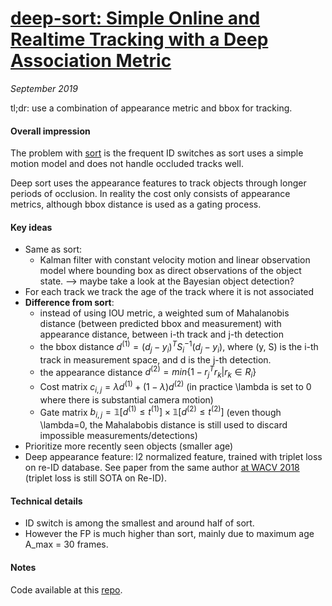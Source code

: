 # [deep-sort: Simple Online and Realtime Tracking with a Deep Association Metric](https://arxiv.org/abs/1703.07402)

_September 2019_

tl;dr: use a combination of appearance metric and bbox for tracking.

#### Overall impression
The problem with [sort](sort.md) is the frequent ID switches as sort uses a simple motion model and does not handle occluded tracks well.

Deep sort uses the appearance features to track objects through longer periods of occlusion. In reality the cost only consists of appearance metrics, although bbox distance is used as a gating process.

#### Key ideas
- Same as sort:
	- Kalman filter with constant velocity motion and linear observation model where bounding box as direct observations of the object state. --> maybe take a look at the Bayesian object detection?
- For each track we track the age of the track where it is not associated
- **Difference from sort**:
	- instead of using IOU metric, a weighted sum of Mahalanobis distance (between predicted bbox and measurement) with appearance distance, between i-th track and j-th detection
	- the bbox distance $d^{(1)} = (d_j - y_i)^T S_i^{-1} (d_j - y_i)$, where (y, S) is the i-th track in measurement space, and d is the j-th detection.
	- the appearance distance $d^{(2)} = min\{1 - r_j^T r_k| r_k \in R_i \}$
	- Cost matrix $c_{i,j} = \lambda d^{(1)} + (1-\lambda) d^{(2)}$ (in practice \lambda is set to 0 where there is substantial camera motion)
	- Gate matrix $b_{i,j} = \mathbb{1}[d^{(1)} \le t^{(1)}] \times \mathbb{1}[d^{(2)} \le t^{(2)}]$ (even though \lambda=0, the Mahalabobis distance is still used to discard impossible measurements/detections)
- Prioritize more recently seen objects (smaller age)
- Deep appearance feature: l2 normalized feature, trained with triplet loss on re-ID database. See paper from the same author [at WACV 2018](https://arxiv.org/pdf/1812.00442.pdf) (triplet loss is still SOTA on Re-ID).

#### Technical details
- ID switch is among the smallest and around half of sort.
- However the FP is much higher than sort, mainly due to maximum age A_max = 30 frames. 

#### Notes
Code available at this [repo](https://github.com/nwojke/deep_sort).

